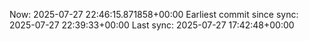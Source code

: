 Now: 2025-07-27 22:46:15.871858+00:00 Earliest commit since sync: 2025-07-27 22:39:33+00:00 Last sync: 2025-07-27 17:42:48+00:00
